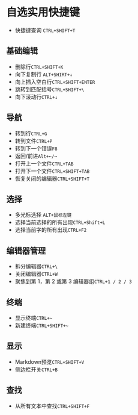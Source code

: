 # 自选实用快捷键

- 快捷键查询 `CTRL+SHIFT+T`


## 基础编辑
- 删除行`CTRL+SHIFT+K`
- 向下复制行 `ALT+SHIRT+↓`
- 向上插入空白行`CTRL+SHIFT+ENTER`
- 跳转到匹配括号`CTRL+SHIFT+\`
- 向下滚动行`CTRL+↓`


## 导航
- 转到行`CTRL+G`
- 转到文件`CTRL+P`
- 转到下一个错误`F8`
- 返回/前进`Alt+←/→`
- 打开上一个文件`CTRL+TAB`
- 打开下一个文件`CTRL+SHIFT+TAB`
- 恢复关闭的编辑器`CTRL+SHIFT+T`


## 选择
- 多光标选择 `ALT+鼠标左键`
- 选择当前选择的所有出现`CTRL+Shift+L`
- 选择当前字的所有出现`CTRL+F2`


## 编辑器管理
- 拆分编辑器`CTRL+\`	
- 关闭编辑器`CTRL+W`
- 聚焦到第 1，第 2 或第 3 编辑器组`CTRL+1 / 2 / 3`	



## 终端
- 显示终端`CTRL+~`
- 新建终端`CTRL+SHIFT+~`


## 显示
- Markdown预览`CTRL+SHIFT+V`
- 侧边栏开关`CTRL+B`


## 查找
- 从所有文本中查找`CTRL+SHIFT+F`